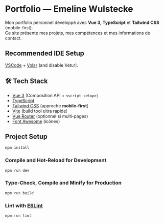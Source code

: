 # Portfolio — Emeline Wulstecke

Mon portfolio personnel développé avec **Vue 3**, **TypeScript** et **Tailwind CSS** (mobile-first).  
Ce site présente mes projets, mes compétences et mes informations de contact.

## Recommended IDE Setup

[VSCode](https://code.visualstudio.com/) + [Volar](https://marketplace.visualstudio.com/items?itemName=Vue.volar) (and disable Vetur).

## 🛠️ Tech Stack

- [Vue 3](https://vuejs.org/) (Composition API + `<script setup>`)
- [TypeScript](https://www.typescriptlang.org/)
- [Tailwind CSS](https://tailwindcss.com/) (approche **mobile-first**)
- [Vite](https://vitejs.dev/) (build tool ultra rapide)
- [Vue Router](https://router.vuejs.org/) (optionnel si multi-pages)
- [Font Awesome](https://fontawesome.com/) (icônes)

## Project Setup

```sh
npm install
```

### Compile and Hot-Reload for Development

```sh
npm run dev
```

### Type-Check, Compile and Minify for Production

```sh
npm run build
```

### Lint with [ESLint](https://eslint.org/)

```sh
npm run lint
```

